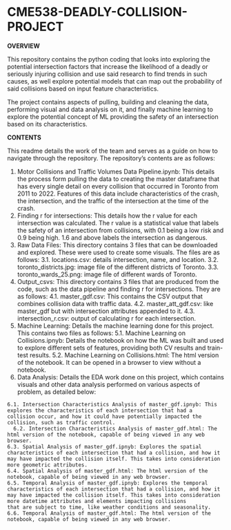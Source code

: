 # CME538-DEADLY-COLLISION-PROJECT

**OVERVIEW**

This repository contains the python coding that looks into exploring the potential intersection factors that increase the likelihood of a deadly or seriously injuring collision and use said research to find trends in such causes, as well explore potential models that can map out the probability of said collisions based on input feature characteristics. 

The project contains aspects of pulling, building and cleaning the data, performing visual and data analysis on it, and finally machine learning to explore the potential concept of ML providing the safety of an intersection based on its characteristics.

**CONTENTS**

This readme details the work of the team and serves as a guide on how to navigate through the repository. The repository’s contents are as follows:

  1. Motor Collisions and Traffic Volumes Data Pipeline.ipynb: This details the process form pulling the data to creating the master               dataframe that has every single detail on every collision that occurred in Toronto from 2011 to 2022. Features of this data include           characteristics of the crash, the intersection, and the traffic of the intersection at the time of the crash.
  2. Finding r for intersections: This details how the r value for each intersection was calculated. The r value is a statistical value that       labels the safety of an intersection from collisions, with 0.1 being a low risk and 0.9 being high. 1.6 and above labels the                  intersection as dangerous.
  3. Raw Data Files: This directory contains 3 files that can be downloaded and explored. These were used to create some visuals. The files         are as follows:
    3.1. locations.csv: details intersection, name, and location.
    3.2. toronto_districts.jpg: image file of the different districts of Toronto.
    3.3. toronto_wards_25.png: image file of different wards of Toronto.
  4. Output_csvs: This directory contains 3 files that are produced from the code, such as the data pipeline and finding r for intersections.      They are as follows:
    4.1. master_gdf.csv: This contains the CSV output that combines collision data with traffic data.
    4.2. master_att_gdf.csv: like master_gdf but with intersection attributes appended to it.
    4.3. intersection_r.csv: output of calculating r for each intersection.
  5. Machine Learning: Details the machine learning done for this project. This contains two files as follows:
    5.1. Machine Learning on Collisions.ipnyb: Details the notebook on how the ML was built and used to explore different sets of                      features, providing both CV results and train-test results.
    5.2. Machine Learning on Collisions.html: The html version of the notebook. It can be opened in a browser to view without a notebook.
  6. Data Analysis: Details the EDA work done on this project, which contains visuals and other data analysis performed on various aspects of      problem, as detailed below:

    6.1. Intersection Characteristics Analysis of master_gdf.ipnyb: This explores the characteristics of each intersection that had a                  collision occur, and how it could have potentially impacted the collision, such as traffic control.
      6.2. Intersection Characteristics Analysis of master_gdf.html: The html version of the notebook, capable of being viewed in any web                browser.
    6.3. Spatial Analysis of master_gdf.ipnyb: Explores the spatial characteristics of each intersection that had a collision, and how it              may have impacted the collision itself. This takes into consideration more geometric attributes.
    6.4. Spatial Analysis of master_gdf.html: The html version of the notebook, capable of being viewed in any web browser.
    6.5. Temporal Analysis of master_gdf.ipnyb: Explores the temporal characteristics of each intersection that had a collision, and how it            may have impacted the collision itself. This takes into consideration more datetime attributes and elements impacting collisions              that are subject to time, like weather conditions and seasonality.
    6.6. Temporal Analysis of master_gdf.html: The html version of the notebook, capable of being viewed in any web browser.
